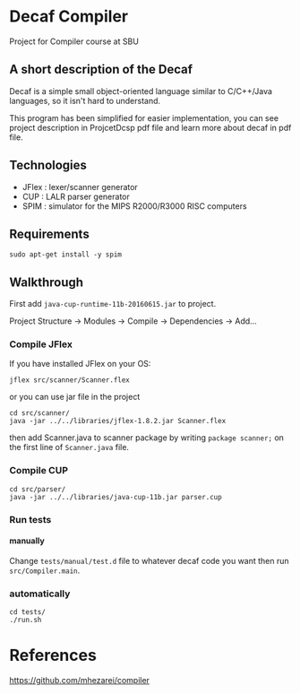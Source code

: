 # Decaf Compiler
Project for Compiler course at SBU

## A short description of the Decaf
Decaf is a simple small object-oriented language similar to C/C++/Java languages, so it isn't hard to understand. 

This program has been simplified for easier implementation, you can see project description in ProjcetDcsp pdf file and learn more about decaf in pdf file.

## Technologies

- JFlex :   lexer/scanner generator
- CUP   :   LALR parser generator
- SPIM  :   simulator for the MIPS R2000/R3000 RISC computers

## Requirements
```
sudo apt-get install -y spim
```

## Walkthrough
First add `java-cup-runtime-11b-20160615.jar` to project.

Project Structure -> Modules -> Compile -> Dependencies -> Add...

### Compile JFlex
If you have installed JFlex on your OS:
```commandline
jflex src/scanner/Scanner.flex
```
or you can use jar file in the project
```commandline
cd src/scanner/
java -jar ../../libraries/jflex-1.8.2.jar Scanner.flex
```
then add Scanner.java to scanner package by writing 
 ``package scanner;``
 on the first line of `Scanner.java` file.

### Compile CUP
```commandline
cd src/parser/
java -jar ../../libraries/java-cup-11b.jar parser.cup
```

### Run tests
#### manually
Change `tests/manual/test.d` file to whatever decaf code you want then run `src/Compiler.main`.
### automatically
```commandline
cd tests/
./run.sh
```

# References
https://github.com/mhezarei/compiler
